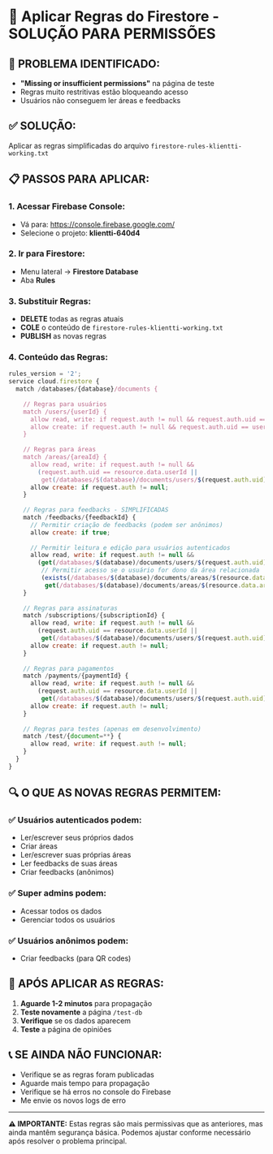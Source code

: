 # 🔧 Aplicar Regras do Firestore - SOLUÇÃO PARA PERMISSÕES

## 🚨 PROBLEMA IDENTIFICADO:
- **"Missing or insufficient permissions"** na página de teste
- Regras muito restritivas estão bloqueando acesso
- Usuários não conseguem ler áreas e feedbacks

## ✅ SOLUÇÃO:
Aplicar as regras simplificadas do arquivo `firestore-rules-klientti-working.txt`

## 📋 PASSOS PARA APLICAR:

### 1. Acessar Firebase Console:
- Vá para: https://console.firebase.google.com/
- Selecione o projeto: **klientti-640d4**

### 2. Ir para Firestore:
- Menu lateral → **Firestore Database**
- Aba **Rules**

### 3. Substituir Regras:
- **DELETE** todas as regras atuais
- **COLE** o conteúdo de `firestore-rules-klientti-working.txt`
- **PUBLISH** as novas regras

### 4. Conteúdo das Regras:
```javascript
rules_version = '2';
service cloud.firestore {
  match /databases/{database}/documents {
    
    // Regras para usuários
    match /users/{userId} {
      allow read, write: if request.auth != null && request.auth.uid == userId;
      allow create: if request.auth != null && request.auth.uid == userId;
    }
    
    // Regras para áreas
    match /areas/{areaId} {
      allow read, write: if request.auth != null && 
        (request.auth.uid == resource.data.userId || 
         get(/databases/$(database)/documents/users/$(request.auth.uid)).data.role == 'super_admin');
      allow create: if request.auth != null;
    }
    
    // Regras para feedbacks - SIMPLIFICADAS
    match /feedbacks/{feedbackId} {
      // Permitir criação de feedbacks (podem ser anônimos)
      allow create: if true;
      
      // Permitir leitura e edição para usuários autenticados
      allow read, write: if request.auth != null && 
        (get(/databases/$(database)/documents/users/$(request.auth.uid)).data.role == 'super_admin' ||
         // Permitir acesso se o usuário for dono da área relacionada
         (exists(/databases/$(database)/documents/areas/$(resource.data.areaId)) &&
          get(/databases/$(database)/documents/areas/$(resource.data.areaId)).data.userId == request.auth.uid));
    }
    
    // Regras para assinaturas
    match /subscriptions/{subscriptionId} {
      allow read, write: if request.auth != null && 
        (request.auth.uid == resource.data.userId || 
         get(/databases/$(database)/documents/users/$(request.auth.uid)).data.role == 'super_admin');
      allow create: if request.auth != null;
    }
    
    // Regras para pagamentos
    match /payments/{paymentId} {
      allow read, write: if request.auth != null && 
        (request.auth.uid == resource.data.userId || 
         get(/databases/$(database)/documents/users/$(request.auth.uid)).data.role == 'super_admin');
      allow create: if request.auth != null;
    }
    
    // Regras para testes (apenas em desenvolvimento)
    match /test/{document=**} {
      allow read, write: if request.auth != null;
    }
  }
}
```

## 🔍 O QUE AS NOVAS REGRAS PERMITEM:

### ✅ **Usuários autenticados podem:**
- Ler/escrever seus próprios dados
- Criar áreas
- Ler/escrever suas próprias áreas
- Ler feedbacks de suas áreas
- Criar feedbacks (anônimos)

### ✅ **Super admins podem:**
- Acessar todos os dados
- Gerenciar todos os usuários

### ✅ **Usuários anônimos podem:**
- Criar feedbacks (para QR codes)

## 🚀 APÓS APLICAR AS REGRAS:

1. **Aguarde 1-2 minutos** para propagação
2. **Teste novamente** a página `/test-db`
3. **Verifique** se os dados aparecem
4. **Teste** a página de opiniões

## 📞 SE AINDA NÃO FUNCIONAR:

- Verifique se as regras foram publicadas
- Aguarde mais tempo para propagação
- Verifique se há erros no console do Firebase
- Me envie os novos logs de erro

---

**⚠️ IMPORTANTE:** Estas regras são mais permissivas que as anteriores, mas ainda mantêm segurança básica. Podemos ajustar conforme necessário após resolver o problema principal.
